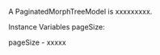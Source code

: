 A PaginatedMorphTreeModel is xxxxxxxxx.Instance Variables	pageSize:		<Object>pageSize	- xxxxx